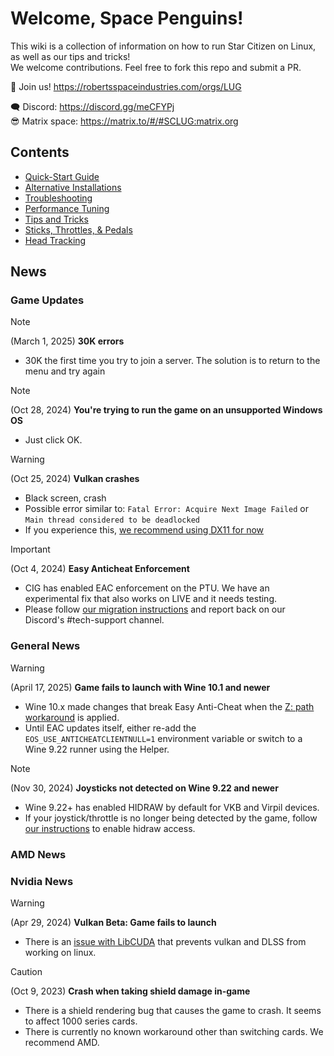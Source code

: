 # Welcome, Space Penguins!

This wiki is a collection of information on how to run Star Citizen on Linux, as well as our tips and tricks!  
We welcome contributions. Feel free to fork this repo and submit a PR.  

🐧 Join us! https://robertsspaceindustries.com/orgs/LUG  

🗨 Discord: https://discord.gg/meCFYPj  
😎 Matrix space: https://matrix.to/#/#SCLUG:matrix.org  

## Contents
* [Quick-Start Guide](Quick-Start-Guide)
* [Alternative Installations](Alternative-Installations)
* [Troubleshooting](Troubleshooting)
* [Performance Tuning](Performance-Tuning)
* [Tips and Tricks](Tips-and-Tricks)
* [Sticks, Throttles, & Pedals](Sticks,-Throttles,-&-Pedals)
* [Head Tracking](Head-Tracking)

## News

### Game Updates
> [!note]
> (March 1, 2025) **30K errors**
> - 30K the first time you try to join a server. The solution is to return to the menu and try again

> [!note]
> (Oct 28, 2024) **You're trying to run the game on an unsupported Windows OS**
> - Just click OK.

> [!warning]
> (Oct 25, 2024) **Vulkan crashes**
> - Black screen, crash
> - Possible error similar to: `Fatal Error: Acquire Next Image Failed` or `Main thread considered to be deadlocked`
> - If you experience this, [we recommend using DX11 for now](https://github.com/starcitizen-lug/knowledge-base/wiki/Troubleshooting#crash-or-black-screen-while-using-vulkan-beta-renderer)

> [!important]
> (Oct 4, 2024) **Easy Anticheat Enforcement**
> 
> - CIG has enabled EAC enforcement on the PTU. We have an experimental fix that also works on LIVE and it needs testing.
> - Please follow [our migration instructions](Tips-and-Tricks#easy-anti-cheat) and report back on our Discord's #tech-support channel.


### General News

> [!warning]
> (April 17, 2025) **Game fails to launch with Wine 10.1 and newer**
> - Wine 10.x made changes that break Easy Anti-Cheat when the [Z: path workaround](Tips-and-Tricks#easy-anti-cheat) is applied.
> - Until EAC updates itself, either re-add the `EOS_USE_ANTICHEATCLIENTNULL=1` environment variable or switch to a Wine 9.22 runner using the Helper.

> [!note]
> (Nov 30, 2024) **Joysticks not detected on Wine 9.22 and newer**
> 
> - Wine 9.22+ has enabled HIDRAW by default for VKB and Virpil devices.
> - If your joystick/throttle is no longer being detected by the game, follow [our instructions](Sticks,-Throttles,-&-Pedals#some-of-your-joysticks-disappear--arent-recognized-in-the-game) to enable hidraw access.

### AMD News


### Nvidia News
> [!warning]
> (Apr 29, 2024) **Vulkan Beta: Game fails to launch**
> - There is an [issue with LibCUDA](https://github.com/jp7677/dxvk-nvapi/issues/174#issuecomment-2227462795) that prevents vulkan and DLSS from working on linux.

> [!caution]
> (Oct 9, 2023) **Crash when taking shield damage in-game**
> - There is a shield rendering bug that causes the game to crash. It seems to affect 1000 series cards.
> - There is currently no known workaround other than switching cards. We recommend AMD.
